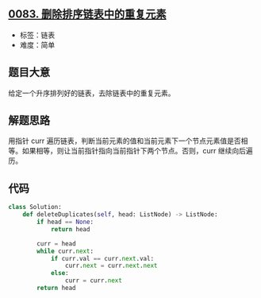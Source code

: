 ## [0083. 删除排序链表中的重复元素](https://leetcode-cn.com/problems/remove-duplicates-from-sorted-list/)

- 标签：链表
- 难度：简单

## 题目大意

给定一个升序排列好的链表，去除链表中的重复元素。

## 解题思路

用指针 curr 遍历链表，判断当前元素的值和当前元素下一个节点元素值是否相等。如果相等，则让当前指针指向当前指针下两个节点。否则，curr 继续向后遍历。

## 代码

```Python
class Solution:
    def deleteDuplicates(self, head: ListNode) -> ListNode:
        if head == None:
            return head

        curr = head
        while curr.next:
            if curr.val == curr.next.val:
                curr.next = curr.next.next
            else:
                curr = curr.next
        return head
```

